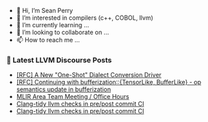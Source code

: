 - 👋 Hi, I’m Sean Perry
- 👀 I’m interested in compilers (c++, COBOL, llvm)
- 🌱 I’m currently learning ...
- 💞️ I’m looking to collaborate on ...
- 📫 How to reach me ...

<!---
s66perry/s66perry is a ✨ special ✨ repository because its `README.md` (this file) appears on your GitHub profile.
You can click the Preview link to take a look at your changes.
--->
### 📕 Latest LLVM Discourse Posts

<!-- DISCOURSE-LLVM:START -->
- [[RFC] A New &quot;One-Shot&quot; Dialect Conversion Driver](https://discourse.llvm.org/t/rfc-a-new-one-shot-dialect-conversion-driver/79083?page=3#post_47)
- [[RFC] Continuing with bufferization::{TensorLike, BufferLike} - op semantics update in bufferization](https://discourse.llvm.org/t/rfc-continuing-with-bufferization-tensorlike-bufferlike-op-semantics-update-in-bufferization/85983#post_2)
- [MLIR Area Team Meeting / Office Hours](https://discourse.llvm.org/t/mlir-area-team-meeting-office-hours/85984#post_5)
- [Clang-tidy llvm checks in pre/post commit CI](https://discourse.llvm.org/t/clang-tidy-llvm-checks-in-pre-post-commit-ci/85998#post_3)
- [Clang-tidy llvm checks in pre/post commit CI](https://discourse.llvm.org/t/clang-tidy-llvm-checks-in-pre-post-commit-ci/85998#post_2)
<!-- DISCOURSE-LLVM:END -->
